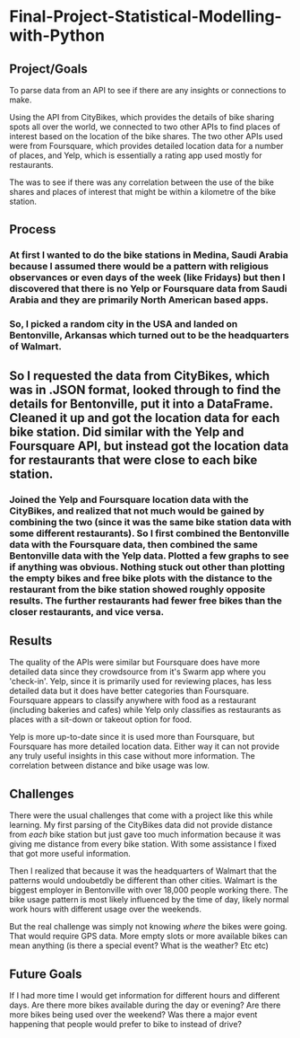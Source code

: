 # Final-Project-Statistical-Modelling-with-Python

## Project/Goals
To parse data from an API to see if there are any insights or connections to make. 

Using the API from CityBikes, which provides the details of bike sharing spots all over the world, we connected to two other APIs to find places of interest based on the location of the bike shares. The two other APIs used were from Foursquare, which provides detailed location data for a number of places, and Yelp, which is essentially a rating app used mostly for restaurants. 

The was to see if there was any correlation between the use of the bike shares and places of interest that might be within a kilometre of the bike station. 

## Process

### At first I wanted to do the bike stations in Medina, Saudi Arabia because I assumed there would be a pattern with religious observances or even days of the week (like Fridays) but then I discovered that there is no Yelp or Foursquare data from Saudi Arabia and they are primarily North American based apps. 

### So, I picked a random city in the USA and landed on Bentonville, Arkansas which turned out to be the headquarters of Walmart. 

## So I requested the data from CityBikes, which was in .JSON format, looked through to find the details for Bentonville, put it into a DataFrame. Cleaned it up and got the location data for each bike station. Did similar with the Yelp and Foursquare API, but instead got the location data for restaurants that were close to each bike station. 

### Joined the Yelp and Foursquare location data with the CityBikes, and realized that not much would be gained by combining the two (since it was the same bike station data with some different restaurants). So I first combined the Bentonville data with the Foursquare data, then combined the same Bentonville data with the Yelp data. Plotted a few graphs to see if anything was obvious. Nothing stuck out other than plotting the empty bikes and free bike plots with the distance to the restaurant from the bike station showed roughly opposite results. The further restaurants had fewer free bikes than the closer restaurants, and vice versa.

## Results
The quality of the APIs were similar but Foursquare does have more detailed data since they crowdsource from it's Swarm app where you 'check-in'. Yelp, since it is primarily used for reviewing places, has less detailed data but it does have better categories than Foursquare. Foursquare appears to classify anywhere with food as a restaurant (including bakeries and cafes) while Yelp only classifies as restaurants as places with a sit-down or takeout option for food. 

Yelp is more up-to-date since it is used more than Foursquare, but Foursquare has more detailed location data. Either way it can not provide any truly useful insights in this case without more information. The correlation between distance and bike usage was low. 

## Challenges 
 There were the usual challenges that come with a project like this while learning. My first parsing of the CityBikes data did not provide distance from _each_ bike station but just gave too much information because it was giving me distance from every bike station. With some assistance I fixed that got more useful information. 

 Then I realized that because it was the headquarters of Walmart that the patterns would undoubetdly be different than other cities. Walmart is the biggest employer in Bentonville with over 18,000 people working there. The bike usage pattern is most likely influenced by the time of day, likely normal work hours with different usage over the weekends. 

 But the real challenge was simply not knowing _where_ the bikes were going. That would require GPS data. More empty slots or more available bikes can mean anything (is there a special event? What is the weather? Etc etc)


## Future Goals
If I had more time I would get information for different hours and different days. Are there more bikes available during the day or evening? Are there more bikes being used over the weekend? Was there a major event happening that people would prefer to bike to instead of drive? 